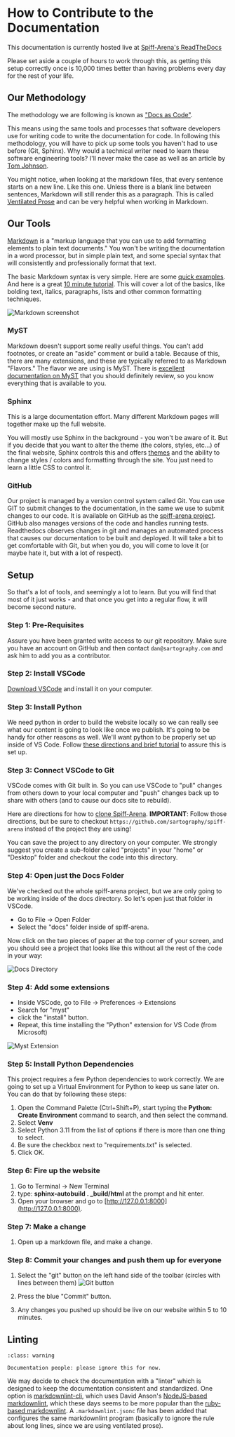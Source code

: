 # How to Contribute to the Documentation

This documentation is currently hosted live at [Spiff-Arena's ReadTheDocs](https://spiff-arena.readthedocs.io/en/latest/)

Please set aside a couple of hours to work through this, as getting this setup correctly once is 10,000 times better than having problems every day for the rest of your life.

## Our Methodology 

The methodology we are following is known as ["Docs as Code"](https://www.writethedocs.org/guide/docs-as-code/).

This means using the same tools and processes that software developers use for writing code to write the documentation for code.
In following this methodology, you will have to pick up some tools you haven't had to use before (Git, Sphinx).
Why would a technical writer need to learn these software engineering tools?
I'll never make the case as well as an article by [Tom Johnson](https://idratherbewriting.com/trends/trends-to-follow-or-forget-docs-as-code.html).

You might notice, when looking at the markdown files, that every sentence starts on a new line.
Like this one.
Unless there is a blank line between sentences, Markdown will still render this as a paragraph.
This is called [Ventilated Prose](https://vanemden.wordpress.com/2009/01/01/ventilated-prose/) and can be very helpful when working in Markdown.


## Our Tools

[Markdown](https://www.markdownguide.org/getting-started/) is a "markup language that you can use to add formatting elements to plain text documents."
You won't be writing the documentation in a word processor, but in simple plain text, and some special syntax that will consistently and professionally format that text.  

The basic Markdown syntax is very simple.
Here are some [quick examples](https://commonmark.org/help/). And here is a great [10 minute tutorial](https://commonmark.org/help/tutorial/).
This will cover a lot of the basics, like bolding text, italics, paragraphs, lists and other common formatting techniques.

![Markdown screenshot](./images/markdown.png "Markdown example")

### MyST

Markdown doesn't support some really useful things.
You can't add footnotes, or create an "aside" comment or build a table.
Because of this, there are many extensions, and these are typically referred to as Markdown "Flavors."
The flavor we are using is MyST.
There is [excellent documentation on MyST](https://myst-parser.readthedocs.io/en/v0.13.5/using/syntax.html) that you should definitely review, so you know everything that is available to you.


### Sphinx

This is a large documentation effort.
Many different Markdown pages will together make up the full website.

You will mostly use Sphinx in the background - you won't be aware of it.
But if you decide that you want to alter the theme (the colors, styles, etc...) of the final website, Sphinx controls this and offers [themes](https://sphinx-themes.org/) and the ability to change styles / colors and formatting through the site.
You just need to learn a little CSS to control it.


### GitHub

Our project is managed by a version control system called Git.
You can use GIT to submit changes to the documentation, in the same we use to submit changes to our code.
It is available on GitHub as the [spiff-arena project](https://github.com/sartography/spiff-arena).
GitHub also manages versions of the code and handles running tests.
Readthedocs observes changes in git and manages an automated process that causes our documentation to be built and deployed.
It will take a bit to get comfortable with Git, but when you do, you will come to love it (or maybe hate it, but with a lot of respect).

## Setup

So that's a lot of tools, and seemingly a lot to learn.
But you will find that most of it just works - and that once you get into a regular flow, it will become second nature.


### Step 1:  Pre-Requisites

Assure you have been granted write access to our git repository.
Make sure you have an account on GitHub and then contact `dan@sartography.com` and ask him to add you as a contributor.


### Step 2:  Install VSCode

[Download VSCode](https://code.visualstudio.com/) and install it on your computer.

### Step 3: Install Python 

We need python in order to build the website locally so we can really see what our content is going to look like once we publish.
It's going to be handy for other reasons as well.
We'll want python to be properly set up inside of VS Code.
Follow [these directions and brief tutorial](https://code.visualstudio.com/docs/python/python-tutorial) to assure this is set up.


### Step 3: Connect VSCode to Git

VSCode comes with Git built in.
So you can use VSCode to "pull" changes from others down to your local computer and "push" changes back up to share with others (and to cause our docs site to rebuild).

Here are directions for how to [clone Spiff-Arena](https://learn.microsoft.com/en-us/azure/developer/javascript/how-to/with-visual-studio-code/clone-github-repository?tabs=create-repo-command-palette%2Cinitialize-repo-activity-bar%2Ccreate-branch-command-palette%2Ccommit-changes-command-palette%2Cpush-command-palette#clone-repository).
**IMPORTANT**: Follow those directions, but be sure to checkout `https://github.com/sartography/spiff-arena` instead of the project they are using!

You can save the project to any directory on your computer.
We strongly suggest you create a sub-folder called "projects" in your "home" or "Desktop" folder and checkout the code into this directory.  

### Step 4: Open just the Docs Folder

We've checked out the whole spiff-arena project, but we are only going to be working inside of the docs directory.
So let's open just that folder in VSCode.

* Go to File -> Open Folder 
* Select the "docs" folder inside of spiff-arena.

Now click on the two pieces of paper at the top corner of your screen, and you should see a project that looks like this without all the rest of the code in your way:

![Docs Directory](./images/docs_dir.png "Docs Directory")


### Step 4: Add some extensions

* Inside VSCode, go to File -> Preferences -> Extensions
* Search for "myst"
* click the "install" button.
* Repeat, this time installing the "Python" extension for VS Code (from Microsoft)

![Myst Extension](./images/myst.png "Search or MyST in extensions")


### Step 5: Install Python Dependencies

This project requires a few Python dependencies to work correctly.
We are going to set up a Virtual Environment for Python to keep us sane later on.
You can do that by following these steps:

1. Open the Command Palette (Ctrl+Shift+P), start typing the **Python: Create Environment** command to search, and then select the command. 
1. Select **Venv**
1. Select Python 3.11 from the list of options if there is more than one thing to select.
1. Be sure the checkbox next to "requirements.txt" is selected.
1. Click OK.

### Step 6: Fire up the website

1. Go to Terminal ->  New Terminal
1. type:  **sphinx-autobuild . _build/html** at the prompt and hit enter.
1. Open your browser and go to [http://127.0.0.1:8000](http://127.0.0.1:8000).


### Step 7:  Make a change

1. Open up a markdown file, and make a change. 

### Step 8:  Commit your changes and push them up for everyone

1. Select the "git" button on the left hand side of the toolbar (circles with lines between them) ![Git button](./images/git.png "Git button") 

2. Press the blue "Commit" button.

3. Any changes you pushed up should be live on our website within 5 to 10 minutes.

## Linting

```{admonition} Linting is just an idea
:class: warning

Documentation people: please ignore this for now.
```

We may decide to check the documentation with a "linter" which is designed to keep the documentation consistent and standardized.
One option is [markdownlint-cli](https://github.com/igorshubovych/markdownlint-cli), which uses David Anson's [NodeJS-based markdownlint](https://github.com/DavidAnson/markdownlint), which these days seems to be more popular than the [ruby-based markdownlint](https://github.com/markdownlint/markdownlint).
A `.markdownlint.jsonc` file has been added that configures the same markdownlint program (basically to ignore the rule about long lines, since we are using ventilated prose).
